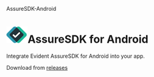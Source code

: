 AssureSDK-Android
# ![Evident logo](res/evident-logo_56x44.png)AssureSDK for Android
Integrate Evident AssureSDK for Android into your app.

Download from [releases](https://github.com/evidentidpublic/mobile-AssureSDK-Android/releases)

